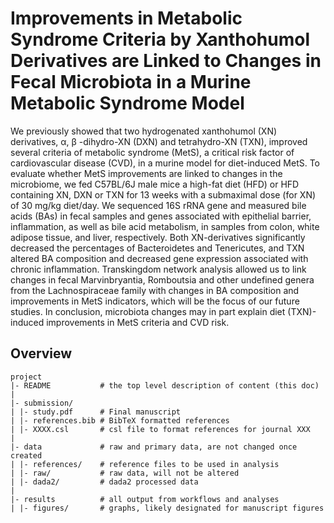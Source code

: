 # Improvements in Metabolic Syndrome Criteria by Xanthohumol Derivatives are Linked to Changes in Fecal Microbiota in a Murine Metabolic Syndrome Model 

We previously showed that two hydrogenated xanthohumol (XN) derivatives, α, β -dihydro-XN (DXN) and tetrahydro-XN (TXN), improved several criteria of metabolic syndrome (MetS), a critical risk factor of cardiovascular disease 
(CVD), in a murine model for diet-induced MetS. To evaluate whether MetS improvements are linked to changes in the microbiome, we fed C57BL/6J male mice a high-fat diet (HFD) or HFD containing XN, DXN or TXN for 13 weeks with a 
submaximal dose (for XN) of 30 mg/kg diet/day. We sequenced 16S rRNA gene and measured bile acids (BAs) in fecal samples and genes associated with epithelial barrier, inflammation, as well as bile acid metabolism, in samples from 
colon, white adipose tissue, and liver, respectively. Both XN-derivatives significantly decreased the percentages of Bacteroidetes and Tenericutes, and TXN altered BA composition and decreased gene expression associated with 
chronic inflammation. Transkingdom network analysis allowed us to link changes in fecal Marvinbryantia, Romboutsia and other undefined genera from the Lachnospiraceae family with changes in BA composition and improvements in MetS 
indicators, which will be the focus of our future studies. In conclusion, microbiota changes may in part explain diet (TXN)-induced improvements in MetS criteria and CVD risk.

## Overview

```
project
|- README           # the top level description of content (this doc)
|
|- submission/
| |- study.pdf      # Final manuscript
| |- references.bib # BibTeX formatted references
| |- XXXX.csl       # csl file to format references for journal XXX
|
|- data             # raw and primary data, are not changed once created
| |- references/    # reference files to be used in analysis
| |- raw/           # raw data, will not be altered
| |- dada2/         # dada2 processed data
|
|- results          # all output from workflows and analyses
| |- figures/       # graphs, likely designated for manuscript figures
```
